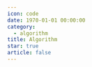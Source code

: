 ```yaml
---
icon: code
date: 1970-01-01 00:00:00
category:
  - algorithm
title: Algorithm
star: true
article: false
---
```



<Catalog />
